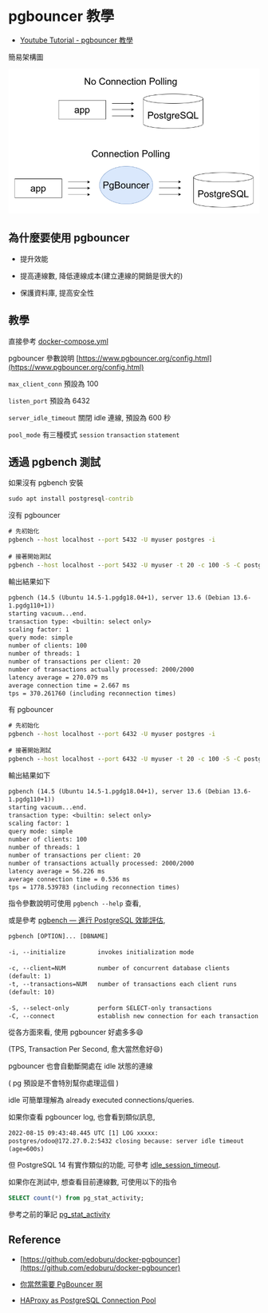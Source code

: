 # pgbouncer 教學

* [Youtube Tutorial - pgbouncer 教學](https://youtu.be/QWZM5d3pa4Q)

簡易架構圖

![alt tag](https://github.com/twtrubiks/postgresql-note/blob/main/pgbouncer-tutorial/image.png?raw=true)

## 為什麼要使用 pgbouncer

- 提升效能

- 提高連線數, 降低連線成本(建立連線的開銷是很大的)

- 保護資料庫, 提高安全性

## 教學

直接參考 [docker-compose.yml](https://github.com/twtrubiks/postgresql-note/blob/main/pgbouncer-tutorial/docker-compose.yml)

pgbouncer 參數說明 [https://www.pgbouncer.org/config.html](https://www.pgbouncer.org/config.html)

`max_client_conn` 預設為 100

`listen_port` 預設為 6432

`server_idle_timeout` 關閉 idle 連線, 預設為 600 秒

`pool_mode` 有三種模式 `session` `transaction` `statement`

## 透過 pgbench 測試

如果沒有 pgbench 安裝

```cmd
sudo apt install postgresql-contrib
```

沒有 pgbouncer

```cmd
# 先初始化
pgbench --host localhost --port 5432 -U myuser postgres -i

# 接著開始測試
pgbench --host localhost --port 5432 -U myuser -t 20 -c 100 -S -C postgres
```

輸出結果如下

```text
pgbench (14.5 (Ubuntu 14.5-1.pgdg18.04+1), server 13.6 (Debian 13.6-1.pgdg110+1))
starting vacuum...end.
transaction type: <builtin: select only>
scaling factor: 1
query mode: simple
number of clients: 100
number of threads: 1
number of transactions per client: 20
number of transactions actually processed: 2000/2000
latency average = 270.079 ms
average connection time = 2.667 ms
tps = 370.261760 (including reconnection times)
```

有 pgbouncer

```cmd
# 先初始化
pgbench --host localhost --port 6432 -U myuser postgres -i

# 接著開始測試
pgbench --host localhost --port 6432 -U myuser -t 20 -c 100 -S -C postgres
```

輸出結果如下

```text
pgbench (14.5 (Ubuntu 14.5-1.pgdg18.04+1), server 13.6 (Debian 13.6-1.pgdg110+1))
starting vacuum...end.
transaction type: <builtin: select only>
scaling factor: 1
query mode: simple
number of clients: 100
number of threads: 1
number of transactions per client: 20
number of transactions actually processed: 2000/2000
latency average = 56.226 ms
average connection time = 0.536 ms
tps = 1778.539783 (including reconnection times)
```

指令參數說明可使用 `pgbench --help` 查看,

或是參考 [pgbench — 進行 PostgreSQL 效能評估](https://docs.postgresql.tw/reference/client-applications/pgbench),

```text
pgbench [OPTION]... [DBNAME]

-i, --initialize         invokes initialization mode

-c, --client=NUM         number of concurrent database clients (default: 1)
-t, --transactions=NUM   number of transactions each client runs (default: 10)

-S, --select-only        perform SELECT-only transactions
-C, --connect            establish new connection for each transaction
```

從各方面來看, 使用 pgbouncer 好處多多:smile:

(TPS, Transaction Per Second, 愈大當然愈好:smile:)

pgbouncer 也會自動斷開處在 idle 狀態的連線

( pg 預設是不會特別幫你處理這個 )

idle 可簡單理解為 already executed connections/queries.

如果你查看 pgbouncer log, 也會看到類似訊息,

```text
2022-08-15 09:43:48.445 UTC [1] LOG xxxxx: postgres/odoo@172.27.0.2:5432 closing because: server idle timeout (age=600s)
```

但 PostgreSQL 14 有實作類似的功能, 可參考 [idle_session_timeout](https://www.postgresql.org/docs/14/runtime-config-client.html#GUC-IDLE-SESSION-TIMEOUT).

如果你在測試中, 想查看目前連線數, 可使用以下的指令

```sql
SELECT count(*) from pg_stat_activity;
```

參考之前的筆記 [pg_stat_activity](https://github.com/twtrubiks/postgresql-note#pg_stat_activity)

## Reference

* [https://github.com/edoburu/docker-pgbouncer](https://github.com/edoburu/docker-pgbouncer)

* [你當然需要 PgBouncer 啊](https://medium.com/pgsql-tw/you-need-pgbouncer-e62fa329b209)

* [HAProxy as PostgreSQL Connection Pool](https://medium.com/pgsql-tw/%E5%AF%A6%E9%A9%97-haproxy-as-postgresql-connection-pool-812dceb22732)
